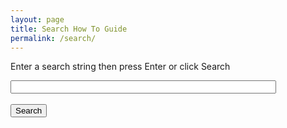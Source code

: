 ```yaml
---
layout: page
title: Search How To Guide
permalink: /search/
---
```


<p>Enter a search string then press Enter or click Search</p>

<script>
function googleSearch() {
  var searchString = document.getElementById("searchString").value;
  var prefix = "https://www.google.com/search?q=";
  var suffix = "%20site:docs.evostream.com/ems_how_to_guide";
  searchURL = prefix + encodeURI(searchString) + suffix;
  window.open(searchURL);
}
</script>

<form onChange="googleSearch()">
  <input type="text" id="searchString" size="50"><br><br>
  <input type="button" onClick="googleSearch()" value="Search"><br>
</form> 
